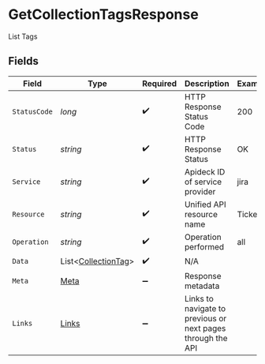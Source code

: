 # GetCollectionTagsResponse

List Tags


## Fields

| Field                                                           | Type                                                            | Required                                                        | Description                                                     | Example                                                         |
| --------------------------------------------------------------- | --------------------------------------------------------------- | --------------------------------------------------------------- | --------------------------------------------------------------- | --------------------------------------------------------------- |
| `StatusCode`                                                    | *long*                                                          | :heavy_check_mark:                                              | HTTP Response Status Code                                       | 200                                                             |
| `Status`                                                        | *string*                                                        | :heavy_check_mark:                                              | HTTP Response Status                                            | OK                                                              |
| `Service`                                                       | *string*                                                        | :heavy_check_mark:                                              | Apideck ID of service provider                                  | jira                                                            |
| `Resource`                                                      | *string*                                                        | :heavy_check_mark:                                              | Unified API resource name                                       | Tickets                                                         |
| `Operation`                                                     | *string*                                                        | :heavy_check_mark:                                              | Operation performed                                             | all                                                             |
| `Data`                                                          | List<[CollectionTag](../../Models/Components/CollectionTag.md)> | :heavy_check_mark:                                              | N/A                                                             |                                                                 |
| `Meta`                                                          | [Meta](../../Models/Components/Meta.md)                         | :heavy_minus_sign:                                              | Response metadata                                               |                                                                 |
| `Links`                                                         | [Links](../../Models/Components/Links.md)                       | :heavy_minus_sign:                                              | Links to navigate to previous or next pages through the API     |                                                                 |